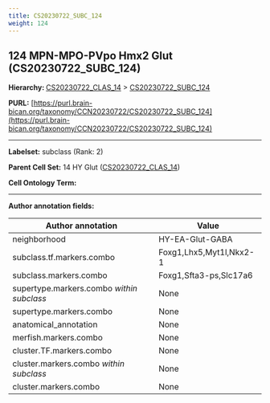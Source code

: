 ```yaml
---
title: CS20230722_SUBC_124
weight: 124
---
```

## 124 MPN-MPO-PVpo Hmx2 Glut (CS20230722_SUBC_124)
<b>Hierarchy: </b>
[CS20230722_CLAS_14](../CS20230722_CLAS_14) >
[CS20230722_SUBC_124](../CS20230722_SUBC_124)

**PURL:** [https://purl.brain-bican.org/taxonomy/CCN20230722/CS20230722_SUBC_124](https://purl.brain-bican.org/taxonomy/CCN20230722/CS20230722_SUBC_124)

---


**Labelset:** subclass (Rank: 2)

**Parent Cell Set:** 14 HY Glut ([CS20230722_CLAS_14](../CS20230722_CLAS_14))



**Cell Ontology Term:** 

[MARKER GENES.]: #


---

[TRANSFERRED ANNOTATIONS.]: #


[AUTHOR ANNOTATION FIELDS.]: #


**Author annotation fields:**

| Author annotation | Value |
|-------------------|-------|
|neighborhood|HY-EA-Glut-GABA|
|subclass.tf.markers.combo|Foxg1,Lhx5,Myt1l,Nkx2-1|
|subclass.markers.combo|Foxg1,Sfta3-ps,Slc17a6|
|supertype.markers.combo _within subclass_|None|
|supertype.markers.combo|None|
|anatomical_annotation|None|
|merfish.markers.combo|None|
|cluster.TF.markers.combo|None|
|cluster.markers.combo _within subclass_|None|
|cluster.markers.combo|None|
